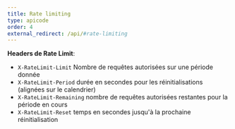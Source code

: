 ```yaml
---
title: Rate limiting
type: apicode
order: 4
external_redirect: /api/#rate-limiting
---
```

**Headers de Rate Limit**:

* `X-RateLimit-Limit` Nombre de requêtes autorisées sur une période donnée
* `X-RateLimit-Period` durée en secondes pour les réinitialisations (alignées sur le calendrier)
* `X-RateLimit-Remaining` nombre de requêtes autorisées restantes pour la période en cours
* `X-RateLimit-Reset` temps en secondes jusqu'à la prochaine réinitialisation

